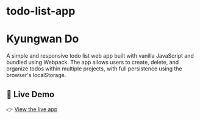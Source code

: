 # todo-list-app
# Kyungwan Do
A simple and responsive todo list web app built with vanilla JavaScript and bundled using Webpack. The app allows users to create, delete, and organize todos within multiple projects, with full persistence using the browser's localStorage.

## 🚀 Live Demo

👉 [View the live app](https://kyungwan2023f.github.io/todo-list-app/)